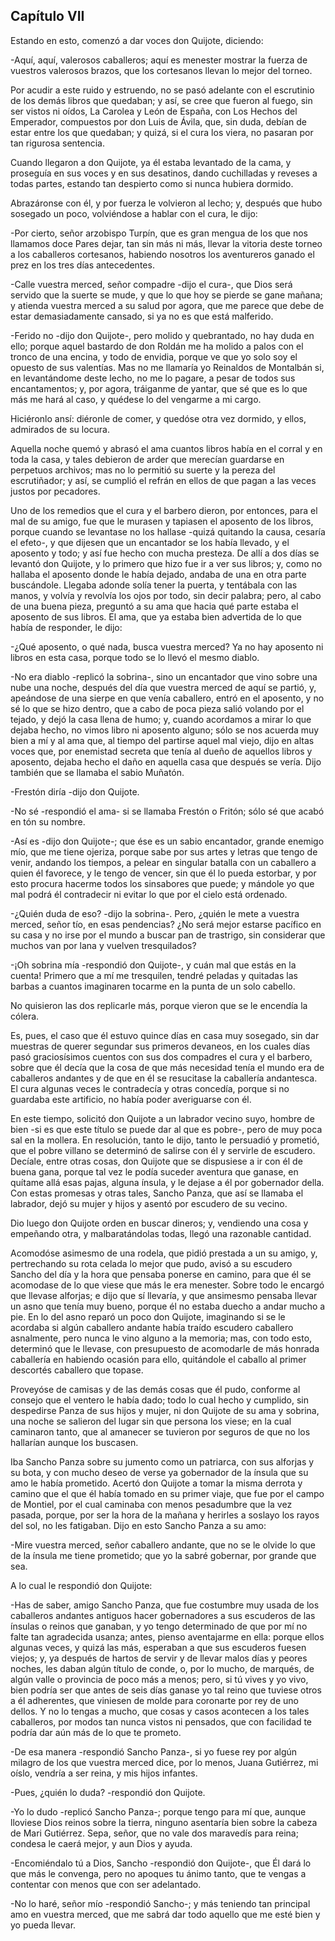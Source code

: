 Capítulo VII
------------

Estando en esto, comenzó a dar voces don Quijote, diciendo:

-Aquí, aquí, valerosos caballeros; aquí es menester mostrar la fuerza de vuestros valerosos brazos, que los cortesanos llevan lo mejor del torneo.

Por acudir a este ruido y estruendo, no se pasó adelante con el escrutinio de los demás libros que quedaban; y así, se cree que fueron al fuego, sin ser vistos ni oídos, La Carolea y León de España, con Los Hechos del Emperador, compuestos por don Luis de Ávila, que, sin duda, debían de estar entre los que quedaban; y quizá, si el cura los viera, no pasaran por tan rigurosa sentencia.

Cuando llegaron a don Quijote, ya él estaba levantado de la cama, y proseguía en sus voces y en sus desatinos, dando cuchilladas y reveses a todas partes, estando tan despierto como si nunca hubiera dormido.

Abrazáronse con él, y por fuerza le volvieron al lecho; y, después que hubo sosegado un poco, volviéndose a hablar con el cura, le dijo:

-Por cierto, señor arzobispo Turpín, que es gran mengua de los que nos llamamos doce Pares dejar, tan sin más ni más, llevar la vitoria deste torneo a los caballeros cortesanos, habiendo nosotros los aventureros ganado el prez en los tres días antecedentes.

-Calle vuestra merced, señor compadre -dijo el cura-, que Dios será servido que la suerte se mude, y que lo que hoy se pierde se gane mañana; y atienda vuestra merced a su salud por agora, que me parece que debe de estar demasiadamente cansado, si ya no es que está malferido.

-Ferido no -dijo don Quijote-, pero molido y quebrantado, no hay duda en ello; porque aquel bastardo de don Roldán me ha molido a palos con el tronco de una encina, y todo de envidia, porque ve que yo solo soy el opuesto de sus valentías. Mas no me llamaría yo Reinaldos de Montalbán si, en levantándome deste lecho, no me lo pagare, a pesar de todos sus encantamentos; y, por agora, tráiganme de yantar, que sé que es lo que más me hará al caso, y quédese lo del vengarme a mi cargo.

Hiciéronlo ansí: diéronle de comer, y quedóse otra vez dormido, y ellos, admirados de su locura.

Aquella noche quemó y abrasó el ama cuantos libros había en el corral y en toda la casa, y tales debieron de arder que merecían guardarse en perpetuos archivos; mas no lo permitió su suerte y la pereza del escrutiñador; y así, se cumplió el refrán en ellos de que pagan a las veces justos por pecadores.

Uno de los remedios que el cura y el barbero dieron, por entonces, para el mal de su amigo, fue que le murasen y tapiasen el aposento de los libros, porque cuando se levantase no los hallase -quizá quitando la causa, cesaría el efeto-, y que dijesen que un encantador se los había llevado, y el aposento y todo; y así fue hecho con mucha presteza. De allí a dos días se levantó don Quijote, y lo primero que hizo fue ir a ver sus libros; y, como no hallaba el aposento donde le había dejado, andaba de una en otra parte buscándole. Llegaba adonde solía tener la puerta, y tentábala con las manos, y volvía y revolvía los ojos por todo, sin decir palabra; pero, al cabo de una buena pieza, preguntó a su ama que hacia qué parte estaba el aposento de sus libros. El ama, que ya estaba bien advertida de lo que había de responder, le dijo:

-¿Qué aposento, o qué nada, busca vuestra merced? Ya no hay aposento ni libros en esta casa, porque todo se lo llevó el mesmo diablo.

-No era diablo -replicó la sobrina-, sino un encantador que vino sobre una nube una noche, después del día que vuestra merced de aquí se partió, y, apeándose de una sierpe en que venía caballero, entró en el aposento, y no sé lo que se hizo dentro, que a cabo de poca pieza salió volando por el tejado, y dejó la casa llena de humo; y, cuando acordamos a mirar lo que dejaba hecho, no vimos libro ni aposento alguno; sólo se nos acuerda muy bien a mí y al ama que, al tiempo del partirse aquel mal viejo, dijo en altas voces que, por enemistad secreta que tenía al dueño de aquellos libros y aposento, dejaba hecho el daño en aquella casa que después se vería. Dijo también que se llamaba el sabio Muñatón.

-Frestón diría -dijo don Quijote.

-No sé -respondió el ama- si se llamaba Frestón o Fritón; sólo sé que acabó en tón su nombre.

-Así es -dijo don Quijote-; que ése es un sabio encantador, grande enemigo mío, que me tiene ojeriza, porque sabe por sus artes y letras que tengo de venir, andando los tiempos, a pelear en singular batalla con un caballero a quien él favorece, y le tengo de vencer, sin que él lo pueda estorbar, y por esto procura hacerme todos los sinsabores que puede; y mándole yo que mal podrá él contradecir ni evitar lo que por el cielo está ordenado.

-¿Quién duda de eso? -dijo la sobrina-. Pero, ¿quién le mete a vuestra merced, señor tío, en esas pendencias? ¿No será mejor estarse pacífico en su casa y no irse por el mundo a buscar pan de trastrigo, sin considerar que muchos van por lana y vuelven tresquilados?

-¡Oh sobrina mía -respondió don Quijote-, y cuán mal que estás en la cuenta! Primero que a mí me tresquilen, tendré peladas y quitadas las barbas a cuantos imaginaren tocarme en la punta de un solo cabello.

No quisieron las dos replicarle más, porque vieron que se le encendía la cólera.

Es, pues, el caso que él estuvo quince días en casa muy sosegado, sin dar muestras de querer segundar sus primeros devaneos, en los cuales días pasó graciosísimos cuentos con sus dos compadres el cura y el barbero, sobre que él decía que la cosa de que más necesidad tenía el mundo era de caballeros andantes y de que en él se resucitase la caballería andantesca. El cura algunas veces le contradecía y otras concedía, porque si no guardaba este artificio, no había poder averiguarse con él.

En este tiempo, solicitó don Quijote a un labrador vecino suyo, hombre de bien -si es que este título se puede dar al que es pobre-, pero de muy poca sal en la mollera. En resolución, tanto le dijo, tanto le persuadió y prometió, que el pobre villano se determinó de salirse con él y servirle de escudero. Decíale, entre otras cosas, don Quijote que se dispusiese a ir con él de buena gana, porque tal vez le podía suceder aventura que ganase, en quítame allá esas pajas, alguna ínsula, y le dejase a él por gobernador della. Con estas promesas y otras tales, Sancho Panza, que así se llamaba el labrador, dejó su mujer y hijos y asentó por escudero de su vecino.

Dio luego don Quijote orden en buscar dineros; y, vendiendo una cosa y empeñando otra, y malbaratándolas todas, llegó una razonable cantidad.

Acomodóse asimesmo de una rodela, que pidió prestada a un su amigo, y, pertrechando su rota celada lo mejor que pudo, avisó a su escudero Sancho del día y la hora que pensaba ponerse en camino, para que él se acomodase de lo que viese que más le era menester. Sobre todo le encargó que llevase alforjas; e dijo que sí llevaría, y que ansimesmo pensaba llevar un asno que tenía muy bueno, porque él no estaba duecho a andar mucho a pie. En lo del asno reparó un poco don Quijote, imaginando si se le acordaba si algún caballero andante había traído escudero caballero asnalmente, pero nunca le vino alguno a la memoria; mas, con todo esto, determinó que le llevase, con presupuesto de acomodarle de más honrada caballería en habiendo ocasión para ello, quitándole el caballo al primer descortés caballero que topase.

Proveyóse de camisas y de las demás cosas que él pudo, conforme al consejo que el ventero le había dado; todo lo cual hecho y cumplido, sin despedirse Panza de sus hijos y mujer, ni don Quijote de su ama y sobrina, una noche se salieron del lugar sin que persona los viese; en la cual caminaron tanto, que al amanecer se tuvieron por seguros de que no los hallarían aunque los buscasen.

Iba Sancho Panza sobre su jumento como un patriarca, con sus alforjas y su bota, y con mucho deseo de verse ya gobernador de la ínsula que su amo le había prometido. Acertó don Quijote a tomar la misma derrota y camino que el que él había tomado en su primer viaje, que fue por el campo de Montiel, por el cual caminaba con menos pesadumbre que la vez pasada, porque, por ser la hora de la mañana y herirles a soslayo los rayos del sol, no les fatigaban. Dijo en esto Sancho Panza a su amo:

-Mire vuestra merced, señor caballero andante, que no se le olvide lo que de la ínsula me tiene prometido; que yo la sabré gobernar, por grande que sea.

A lo cual le respondió don Quijote:

-Has de saber, amigo Sancho Panza, que fue costumbre muy usada de los caballeros andantes antiguos hacer gobernadores a sus escuderos de las ínsulas o reinos que ganaban, y yo tengo determinado de que por mí no falte tan agradecida usanza; antes, pienso aventajarme en ella: porque ellos algunas veces, y quizá las más, esperaban a que sus escuderos fuesen viejos; y, ya después de hartos de servir y de llevar malos días y peores noches, les daban algún título de conde, o, por lo mucho, de marqués, de algún valle o provincia de poco más a menos; pero, si tú vives y yo vivo, bien podría ser que antes de seis días ganase yo tal reino que tuviese otros a él adherentes, que viniesen de molde para coronarte por rey de uno dellos. Y no lo tengas a mucho, que cosas y casos acontecen a los tales caballeros, por modos tan nunca vistos ni pensados, que con facilidad te podría dar aún más de lo que te prometo.

-De esa manera -respondió Sancho Panza-, si yo fuese rey por algún milagro de los que vuestra merced dice, por lo menos, Juana Gutiérrez, mi oíslo, vendría a ser reina, y mis hijos infantes.

-Pues, ¿quién lo duda? -respondió don Quijote.

-Yo lo dudo -replicó Sancho Panza-; porque tengo para mí que, aunque lloviese Dios reinos sobre la tierra, ninguno asentaría bien sobre la cabeza de Mari Gutiérrez. Sepa, señor, que no vale dos maravedís para reina; condesa le caerá mejor, y aun Dios y ayuda.

-Encomiéndalo tú a Dios, Sancho -respondió don Quijote-, que Él dará lo que más le convenga, pero no apoques tu ánimo tanto, que te vengas a contentar con menos que con ser adelantado.

-No lo haré, señor mío -respondió Sancho-; y más teniendo tan principal amo en vuestra merced, que me sabrá dar todo aquello que me esté bien y yo pueda llevar.

